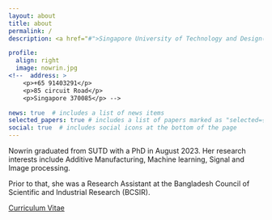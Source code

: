 ```yaml
---
layout: about
title: about
permalink: /
description: <a href="#">Singapore University of Technology and Design(SUTD)</a>.

profile:
  align: right
  image: nowrin.jpg
<!--  address: >
    <p>+65 91403291</p>
    <p>85 circuit Road</p>
    <p>Singapore 370085</p> -->

news: true  # includes a list of news items
selected_papers: true # includes a list of papers marked as "selected={true}"
social: true  # includes social icons at the bottom of the page
---
```


Nowrin graduated from SUTD with a PhD in August 2023. Her research interests include Additive Manufacturing, Machine learning, Signal and Image processing.

Prior to that, she was a Research Assistant at the Bangladesh Council of Scientific and Industrial Research (BCSIR). 
 


<a href='assets/pdf/Nowrin_akter_surovi.pdf'>Curriculum Vitae</a>

<!--
Link to your favorite [subreddit](http://reddit.com){:target="\_blank"}. 


You can also disable any these elements by editing `profile` property of the YAML header of your `_pages/about.md`. Edit `_bibliography/papers.bib` and Jekyll will render your [publications page](/al-folio/publications/) automatically.

Link to your social media connections, too. This theme is set up to use [Font Awesome icons](http://fortawesome.github.io/Font-Awesome/){:target="\_blank"} and [Academicons](https://jpswalsh.github.io/academicons/){:target="\_blank"}, like the ones below. Add your Facebook, Twitter, LinkedIn, Google Scholar, or just disable all of them.-->
